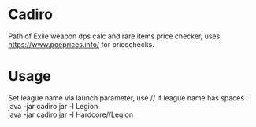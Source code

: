 # Cadiro 
Path of Exile weapon dps calc and rare items price checker, uses https://www.poeprices.info/ for pricechecks.
# Usage
Set league name via launch parameter, use // if league name has spaces :\
java -jar cadiro.jar -l Legion\
java -jar cadiro.jar -l Hardcore//Legion
